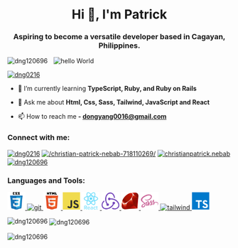 <h1 align="center">Hi 👋, I'm Patrick</h1>
<h3 align="center">Aspiring to become a versatile developer based in Cagayan, Philippines.</h3>
<img align="right" alt = "hello World" width = "400" src = "https://c.tenor.com/mGgWY8RkgYMAAAAC/hello-world.gif">
<p align="left"> <img src="https://komarev.com/ghpvc/?username=dng120696&label=Profile%20views&color=0e75b6&style=flat" alt="dng120696" /> </p>

<p align="left"> <a href="https://twitter.com/dng0216" target="blank"><img src="https://img.shields.io/twitter/follow/dng0216?logo=twitter&style=for-the-badge" alt="dng0216" /></a> </p>

- 🌱 I’m currently learning **TypeScript, Ruby, and Ruby on Rails**

- 💬 Ask me about **Html, Css, Sass, Tailwind, JavaScript and React**

- 📫 How to reach me **- dongyang0016@gmail.com**

<h3 align="left">Connect with me:</h3>
<p align="left">
<a href="https://twitter.com/dng0216" target="blank"><img align="center" src="https://raw.githubusercontent.com/rahuldkjain/github-profile-readme-generator/master/src/images/icons/Social/twitter.svg" alt="dng0216" height="30" width="40" /></a>
<a href="https://www.linkedin.com/in/christian-patrick-nebab-85901a213/" target="blank"><img align="center" src="https://raw.githubusercontent.com/rahuldkjain/github-profile-readme-generator/master/src/images/icons/Social/linked-in-alt.svg" alt="/christian-patrick-nebab-718110269/" height="30" width="40" /></a>
<a href="https://fb.com/christianpatrick.nebab" target="blank"><img align="center" src="https://raw.githubusercontent.com/rahuldkjain/github-profile-readme-generator/master/src/images/icons/Social/facebook.svg" alt="christianpatrick.nebab" height="30" width="40" /></a>
<a href="https://www.leetcode.com/dng120696" target="blank"><img align="center" src="https://raw.githubusercontent.com/rahuldkjain/github-profile-readme-generator/master/src/images/icons/Social/leet-code.svg" alt="dng120696" height="30" width="40" /></a>
</p>

<h3 align="left">Languages and Tools:</h3>
<p align="left"> <a href="https://www.w3schools.com/css/" target="_blank" rel="noreferrer"> <img src="https://raw.githubusercontent.com/devicons/devicon/master/icons/css3/css3-original-wordmark.svg" alt="css3" width="40" height="40"/> </a> <a href="https://git-scm.com/" target="_blank" rel="noreferrer"> <img src="https://www.vectorlogo.zone/logos/git-scm/git-scm-icon.svg" alt="git" width="40" height="40"/> </a> <a href="https://www.w3.org/html/" target="_blank" rel="noreferrer"> <img src="https://raw.githubusercontent.com/devicons/devicon/master/icons/html5/html5-original-wordmark.svg" alt="html5" width="40" height="40"/> </a> <a href="https://developer.mozilla.org/en-US/docs/Web/JavaScript" target="_blank" rel="noreferrer"> <img src="https://raw.githubusercontent.com/devicons/devicon/master/icons/javascript/javascript-original.svg" alt="javascript" width="40" height="40"/> </a> <a href="https://reactjs.org/" target="_blank" rel="noreferrer"> <img src="https://raw.githubusercontent.com/devicons/devicon/master/icons/react/react-original-wordmark.svg" alt="react" width="40" height="40"/> </a> <a href="https://redux.js.org" target="_blank" rel="noreferrer"> <img src="https://raw.githubusercontent.com/devicons/devicon/master/icons/redux/redux-original.svg" alt="redux" width="40" height="40"/> </a> <a href="https://www.ruby-lang.org/en/" target="_blank" rel="noreferrer"> <img src="https://raw.githubusercontent.com/devicons/devicon/master/icons/ruby/ruby-original.svg" alt="ruby" width="40" height="40"/> </a> <a href="https://sass-lang.com" target="_blank" rel="noreferrer"> <img src="https://raw.githubusercontent.com/devicons/devicon/master/icons/sass/sass-original.svg" alt="sass" width="40" height="40"/> </a> <a href="https://tailwindcss.com/" target="_blank" rel="noreferrer"> <img src="https://www.vectorlogo.zone/logos/tailwindcss/tailwindcss-icon.svg" alt="tailwind" width="40" height="40"/> </a> <a href="https://www.typescriptlang.org/" target="_blank" rel="noreferrer"> <img src="https://raw.githubusercontent.com/devicons/devicon/master/icons/typescript/typescript-original.svg" alt="typescript" width="40" height="40"/> </a> </p>

<p><img align="left" src="https://github-readme-stats.vercel.app/api/top-langs?username=dng120696&show_icons=true&locale=en&layout=compact" alt="dng120696" /></p>

<p>&nbsp;<img align="center" src="https://github-readme-stats.vercel.app/api?username=dng120696&show_icons=true&locale=en" alt="dng120696" /></p>

<p><img align="center" src="https://github-readme-streak-stats.herokuapp.com/?user=dng120696&" alt="dng120696" /></p>
